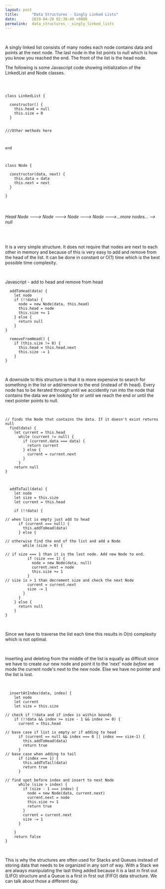 ```yaml
---
layout: post
title:      "Data Structures - Singly Linked Lists"
date:       2019-04-20 02:30:40 +0000
permalink:  data_structures_-_singly_linked_lists
---
```


 
&nbsp;

A singly linked list consists of many nodes each node contains data and points at the next node. The last node in the list points to null which is how you know you reached the end. The front of the list is the head node.

The following is some Javascript code showing initialization of the LinkedList and Node classes.  

&nbsp; 
 


```

class LinkedList {

  constructor() {
    this.head = null
    this.size = 0
  }


///Other methods here



end



class Node {

  constructor(data, next) {
    this.data = data
    this.next = next
  }

}

``` 

&nbsp;



###### Head Node ---> Node --->  Node ---> Node --->...more nodes... --> null  &nbsp;


&nbsp;


It is a very simple structure. It does not require that nodes are next to each other in memory and because of this is very easy to add and remove from the head of the list. It can be done in constant or O(1) time which is the best possible time complexity.  

&nbsp;

Javascript - add to head and remove from head  

```
  addToHead(data) {
    let node
    if (!!data) {
      node = new Node(data, this.head)
      this.head = node
      this.size += 1
    } else {
      return null
    }
}

  removeFromHead() {
    if (this.size != 0) {
      this.head = this.head.next
      this.size -= 1
    }
}
```
&nbsp;

A downside to this structure is that it is more expensive to search for something in the list or add/remove to the end (instead of th head). Every node has to be iterated through until we accidently run into the node that contains the data we are looking for or until we reach the end or until the next pointer points to null.   

&nbsp;

```
// finds the Node that contains the data. If it doesn't exist returns null
  find(data) {
    let current = this.head
      while (current != null) {
        if (current.data === data) {
          return current
        } else {
          current = current.next
        }
      }
    return null
}



  addToTail(data) {
    let node
    let size = this.size
    let current = this.head

    if (!!data) {

// when list is empty just add to head
      if (current === null) {
        this.addToHead(data)
      } else {

// otherwise find the end of the list and add a Node
        while (size > 0) {

// if size === 1 than it is the last node. Add new Node to end.
          if (size === 1) {
            node = new Node(data, null)
            current.next = node
            this.size += 1
          }
// size is > 1 than decrement size and check the next Node
          current = current.next
          size -= 1
        }
      }
    } else {
      return null
    }
}
```  

&nbsp;

Since we have to traverse the list each time this results in O(n) complexity which is not optimal.  

&nbsp;

Inserting and deleting from the middle of the list is equally as difficult since we have to create our new node and point it to the 'next' node *before* we mode the current node's next to the new node. Else we have no pointer and the list is lost.  

&nbsp;

```
  insertAtIndex(data, index) {
    let node
    let current
    let size = this.size

// check if !!data and if index is within bounds
    if (!!data && index >= size - 1 && index >= 0) {
      current = this.head

// base case if list is empty or if adding to head
      if (current == null && index === 0 || index === size-1) {
        this.addToHead(data)
        return true
      }
// base case when adding to tail
      if (index === 1) {
        this.addToTail(data)
        return true
      }

// find spot before index and insert to next Node
      while (size > index) {
        if (size - 1 === index) {
          node = new Node(data, current.next)
          current.next = node
          this.size += 1
          return true
        }
        current = current.next
        size -= 1
      }

    }
    return false
}
```  

&nbsp;

This is why the structures are often used for Stacks and Queues instead of storing data that needs to be organized in any sort of way. With a Stack we are always manipulating the last thing added because it is a last in first out (LIFO) structure and a Queue is a first in first out (FIFO) data structure. We can talk about those a different day. 


